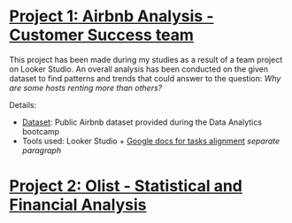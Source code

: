 # [Project 1: Airbnb Analysis - Customer Success team](https://lookerstudio.google.com/reporting/9baf93a3-eb10-420e-9440-858ae90347e4)

This project has been made during my studies as a result of a team project on Looker Studio.
An overall analysis has been conducted on the given dataset to find patterns and trends that could answer to the question: _Why are some hosts renting more than others?_

Details:
* [Dataset](https://console.cloud.google.com/bigquery?project=lewagon-411310&ws=!1m4!1m3!3m2!1slewagon-411310!2slewagon_airbnb): Public Airbnb dataset provided during the Data Analytics bootcamp
* Tools used: Looker Studio + [Google docs for tasks alignment](https://docs.google.com/document/d/1ZTxK1mKp3Q8a8lAPlQjo-S1WdWcRQus3kwOA6wcYySk/edit?usp=sharing)
*separate paragraph*
# [Project 2: Olist - Statistical and Financial Analysis](https://docs.google.com/presentation/d/1LTXM_TeRicqR2Z-Q4av-gwBArvBgF-UsWhiFRrVw7Os/edit?usp=sharing)
